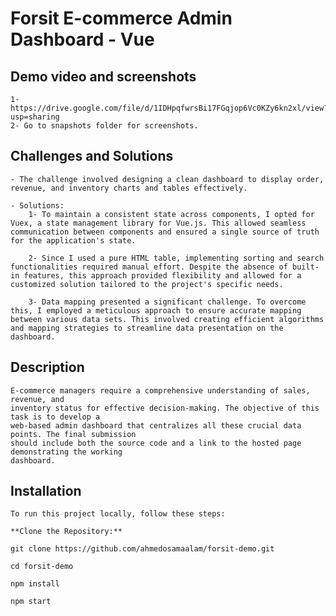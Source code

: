 # Forsit E-commerce Admin Dashboard - Vue

## Demo video and screenshots
    1- https://drive.google.com/file/d/1IDHpqfwrsBi17FGqjop6Vc0KZy6kn2xl/view?usp=sharing
    2- Go to snapshots folder for screenshots.

## Challenges and Solutions
    - The challenge involved designing a clean dashboard to display order, revenue, and inventory charts and tables effectively.

    - Solutions:
        1- To maintain a consistent state across components, I opted for Vuex, a state management library for Vue.js. This allowed seamless communication between components and ensured a single source of truth for the application's state.

        2- Since I used a pure HTML table, implementing sorting and search functionalities required manual effort. Despite the absence of built-in features, this approach provided flexibility and allowed for a customized solution tailored to the project's specific needs.

        3- Data mapping presented a significant challenge. To overcome this, I employed a meticulous approach to ensure accurate mapping between various data sets. This involved creating efficient algorithms and mapping strategies to streamline data presentation on the dashboard.

## Description
    E-commerce managers require a comprehensive understanding of sales, revenue, and 
    inventory status for effective decision-making. The objective of this task is to develop a 
    web-based admin dashboard that centralizes all these crucial data points. The final submission 
    should include both the source code and a link to the hosted page demonstrating the working 
    dashboard. 


## Installation

    To run this project locally, follow these steps:

    **Clone the Repository:**

    git clone https://github.com/ahmedosamaalam/forsit-demo.git

    cd forsit-demo

    npm install

    npm start



